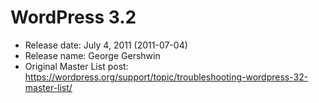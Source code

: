 # WordPress 3.2

- Release date: July 4, 2011 (2011-07-04)
- Release name: George Gershwin
- Original Master List post: https://wordpress.org/support/topic/troubleshooting-wordpress-32-master-list/